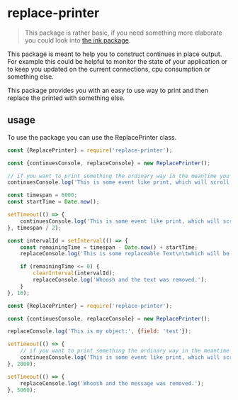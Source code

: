 # replace-printer

> This package is rather basic, if you need something more elaborate you could look into [the ink package](https://www.npmjs.com/package/ink).

This package is meant to help you to construct continues in place output. For example this could be helpful to monitor the state of your application or to keep you updated on the current connections, cpu consumption or something else.

This package provides you with an easy to use way to print and then replace the printed with something else.

## usage

To use the package you can use the ReplacePrinter class.

<!-- USEFILE: test-it\test-01.js; str => str.replace('../', 'replace-printer') -->
``` js
const {ReplacePrinter} = require('replace-printer');

const {continuesConsole, replaceConsole} = new ReplacePrinter();

// if you want to print something the ordinary way in the meantime you can just do so by using
continuesConsole.log('This is some event like print, which will scroll like always.', {withSome: 'object'});

const timespan = 6000;
const startTime = Date.now();

setTimeout(() => {
    continuesConsole.log('This is some event like print, which will scroll like always which appears after about %dms', Date.now() - startTime);
}, timespan / 2);

const intervalId = setInterval(() => {
    const remainingTime = timespan - Date.now() + startTime;
    replaceConsole.log('This is some replaceable Text\n\twhich will be replaced in %dms', remainingTime);

    if (remainingTime <= 0) {
        clearInterval(intervalId);
        replaceConsole.log('Whoosh and the text was removed.');
    }
}, 16);


```




<!-- USEFILE: test-it\test-02.js; str => str.replace('../', 'replace-printer') -->
``` js
const {ReplacePrinter} = require('replace-printer');

const {continuesConsole, replaceConsole} = new ReplacePrinter();

replaceConsole.log('This is my object:', {field: 'test'});

setTimeout(() => {
    // if you want to print something the ordinary way in the meantime you can just do so by using
    continuesConsole.log('This is some event like print, which will scroll like always.', {withSome: 'object'});
}, 2000);

setTimeout(() => {
    replaceConsole.log('Whoosh and the message was removed.');
}, 5000);
```







